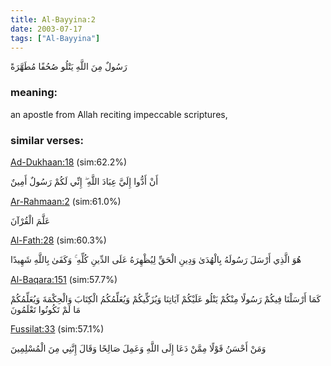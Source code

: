 ```yaml
---
title: Al-Bayyina:2
date: 2003-07-17
tags: ["Al-Bayyina"]
---
```

رَسُولٌ مِنَ اللَّهِ يَتْلُو صُحُفًا مُطَهَّرَةً
### meaning: 
an apostle from Allah reciting impeccable scriptures,
### similar verses: 

[Ad-Dukhaan:18](/44/18) (sim:62.2%)

أَنْ أَدُّوا إِلَيَّ عِبَادَ اللَّهِ ۖ إِنِّي لَكُمْ رَسُولٌ أَمِينٌ

[Ar-Rahmaan:2](/55/2) (sim:61.0%)

عَلَّمَ الْقُرْآنَ

[Al-Fath:28](/48/28) (sim:60.3%)

هُوَ الَّذِي أَرْسَلَ رَسُولَهُ بِالْهُدَىٰ وَدِينِ الْحَقِّ لِيُظْهِرَهُ عَلَى الدِّينِ كُلِّهِ ۚ وَكَفَىٰ بِاللَّهِ شَهِيدًا

[Al-Baqara:151](/2/151) (sim:57.7%)

كَمَا أَرْسَلْنَا فِيكُمْ رَسُولًا مِنْكُمْ يَتْلُو عَلَيْكُمْ آيَاتِنَا وَيُزَكِّيكُمْ وَيُعَلِّمُكُمُ الْكِتَابَ وَالْحِكْمَةَ وَيُعَلِّمُكُمْ مَا لَمْ تَكُونُوا تَعْلَمُونَ

[Fussilat:33](/41/33) (sim:57.1%)

وَمَنْ أَحْسَنُ قَوْلًا مِمَّنْ دَعَا إِلَى اللَّهِ وَعَمِلَ صَالِحًا وَقَالَ إِنَّنِي مِنَ الْمُسْلِمِينَ
